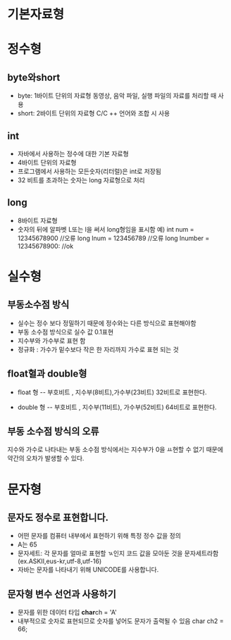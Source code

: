 # 기본자료형

# 정수형

## byte와short

- byte: 1바이트 단위의 자료형 동영상, 음악 파일, 실행 파일의 자료를 처리할 때 사용
- short: 2바이트 단위의 자료형 C/C ++ 언어와 조합 시 사용

## int

- 자바에서 사용하는 정수에 대한 기본 자료형
- 4바이트 단위의 자료형
- 프로그램에서 사용하는 모든숫자(리터럴)은 int로 저장됨
- 32 비트를 초과하는 숫자는 long 자료형으로 처리

## long

- 8바이트 자료형
- 숫자의 뒤에 알파벳 L또는 l을 써서 long형임을 표시함
예) int num = 12345678900 //오류
long lnum = 123456789 //오류
long lnumber = 12345678900: //ok

# 실수형

## 부동소수점 방식

- 실수는 정수 보다 정밀하기 때문에 정수와는 다른 방식으로 표현해야함
- 부동 소수점 방식으로 실수 값 0.1표현
- 지수부와 가수부로 표현 함
- 정규화 : 가수가 밑수보다 작은 한 자리까지 가수로 표현 되는 것

## float혈과 double형

- float 형
 -- 부호비트 , 지수부(8비트),가수부(23비트) 32비트로 표현한다.

- double 형
 -- 부호비트 , 지수부(11비트), 가수부(52비트) 64비트로 표현한다.

## 부동 소수점 방식의 오류

지수와 가수로 나타내는 부동 소수점 방식에서는 지수부가 0을 ㅛ현할 수 없기 때문에 약간의 오차가 발생할 수 있다.

# 문자형

## 문자도 정수로 표현합니다.

- 어떤 문자를 컴퓨터 내부에서 표현하기 위해 특정 정수 값을 정의
- A는 65
- 문자세트: 각 문자를 얼마로 표현할 ㄳ인지 코드 값을 모아둔 것을 문자세트라함
(ex.ASKII,eus-kr,utf-8,utf-16)
- 자바는 문자를 나타내기 위해 UNICODE를 사용합니다.

## 문자형 변수 선언과 사용하기

- 문자를 위한 데이터 타입 **char**ch = 'A'
- 내부적으로 숫자로 표현되므로 숫자를 넣어도 문자가 출력될 수 있음
char ch2 = 66;

